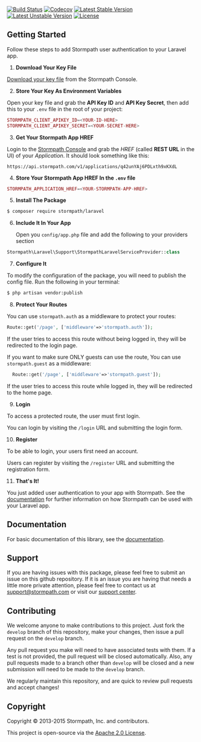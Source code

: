 [![Build Status](https://api.travis-ci.org/stormpath/stormpath-laravel.svg?branch=master,develop)](https://travis-ci.org/stormpath/stormpath-laravel)
[![Codecov](https://img.shields.io/codecov/c/github/stormpath/stormpath-laravel.svg)](https://codecov.io/github/stormpath/stormpath-laravel)
[![Latest Stable Version](https://poser.pugx.org/stormpath/laravel/v/stable.svg)](https://packagist.org/packages/stormpath/laravel)
[![Latest Unstable Version](https://poser.pugx.org/stormpath/laravel/v/unstable.svg)](https://packagist.org/packages/stormpath/laravel)
[![License](https://poser.pugx.org/stormpath/laravel/license.svg)](https://packagist.org/packages/stormpath/laravel)

## Getting Started

Follow these steps to add Stormpath user authentication to your Laravel app.

1. **Download Your Key File**

  [Download your key file](https://support.stormpath.com/hc/en-us/articles/203697276-Where-do-I-find-my-API-key-) from the Stormpath Console.

2. **Store Your Key As Environment Variables**

  Open your key file and grab the **API Key ID** and **API Key Secret**, then add this to your `.env` file in the root of your project:

  ```php
  STORMPATH_CLIENT_APIKEY_ID=<YOUR-ID-HERE>
  STORMPATH_CLIENT_APIKEY_SECRET=<YOUR-SECRET-HERE>
  ```

3. **Get Your Stormpath App HREF**

  Login to the [Stormpath Console](https://api.stormpath.com/) and grab the *HREF* (called **REST URL** in the UI) of your *Application*. It should look something like this:

  `https://api.stormpath.com/v1/applications/q42unYAj6PDLxth9xKXdL`

4. **Store Your Stormpath App HREF In the `.env` file**

  ```php
  STORMPATH_APPLICATION_HREF=<YOUR-STORMPATH-APP-HREF>
  ```

5. **Install The Package**

  ```bash
  $ composer require stormpath/laravel
  ```

6. **Include It In Your App**

   Open you `config/app.php` file and add the following to your providers section

  ```php
  Stormpath\Laravel\Support\StormpathLaravelServiceProvider::class
  ```

7. **Configure It**

  To modify the configuration of the package, you will need to publish the config file. Run the following in your terminal:
  
  ```bash
  $ php artisan vendor:publish
  ```

8. **Protect Your Routes**

  You can use `stormpath.auth` as a middleware to protect your routes:

  ```php
  Route::get('/page', ['middleware'=>'stormpath.auth']);
  ```

  If the user tries to access this route without being logged in, they will be redirected to the login page.
  
  If you want to make sure ONLY guests can use the route, You can use `stormpath.guest` as a middleware:
  ```php
    Route::get('/page', ['middleware'=>'stormpath.guest']);
  ```
  
  If the user tries to access this route while logged in, they will be redirected to the home page.

9. **Login**

  To access a protected route, the user must first login.

  You can login by visiting the `/login` URL and submitting the login form.


10. **Register**

  To be able to login, your users first need an account.

  Users can register by visiting the `/register` URL and submitting the
  registration form.

11. **That's It!**

  You just added user authentication to your app with Stormpath. See the [documentation][] for further information on how Stormpath can be used with your Laravel app.


## Documentation

For basic documentation of this library, see the [documentation][].

## Support
If you are having issues with this package, please feel free to submit an issue on this github repository.  If it is
an issue you are having that needs a little more private attention, please feel free to contact us at
[support@stormpath.com](mailto:support@stormpath.com?subject=Stormpath+Laravel+Integration) or visit our
[support center](https://support.stormpath.com).

## Contributing
We welcome anyone to make contributions to this project. Just fork the `develop` branch of this repository, make your
changes, then issue a pull request on the `develop` branch.

Any pull request you make will need to have associated tests with them.  If a test is not provided, the pull request
will be closed automatically.  Also, any pull requests made to a branch other than `develop` will be closed and a
new submission will need to be made to the `develop` branch.

We regularly maintain this repository, and are quick to review pull requests and accept changes!

## Copyright

Copyright &copy; 2013-2015 Stormpath, Inc. and contributors.

This project is open-source via the [Apache 2.0 License](http://www.apache.org/licenses/LICENSE-2.0).


[documentation]: https://docs.stormpath.com/php/laravel/latest/